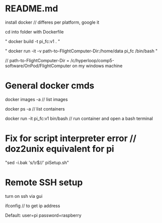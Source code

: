 # README.md
install docker // differes per platform, google it

cd into folder with Dockerfile

" docker build -t pi_fc:v1 . " 

" docker run -it -v path-to-FlightComputer-Dir:/home/data pi_fc /bin/bash " 
  
// path-to-FlightComputer-Dir = /c/hyperloop/comp5-software/OnPod/FlightComputer on my windows machine
  

# General docker cmds
docker images -a // list images 

docker ps -a // list containers 

docker run -it pi_fc:v1 bin/bash // run container and open a bash terminal 
  

# Fix for script interpreter error // doz2unix equivalent for pi
"sed -i.bak 's/\r$//' piSetup.sh"

# Remote SSH setup
turn on ssh via gui 

ifconfig // to get ip address

Default: user=pi password=raspberry

